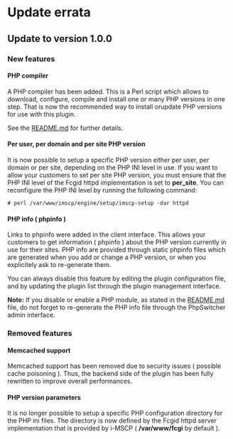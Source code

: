 # Update errata

## Update to version 1.0.0

### New features

#### PHP compiler

A PHP compiler has been added. This is a Perl script which allows to download, configure, compile and install one or
many PHP versions in one step. That is now the recommended way to install orupdate PHP versions for use with this plugin.

See the [README.md](README.md#php-compiler) for further details.

#### Per user, per domain and per site PHP version

It is now possible to setup a specific PHP version either per user, per domain or per site, depending on the PHP INI
level in use. If you want to allow your customers to set per site PHP version, you must ensure that the PHP INI level
of the Fcgid httpd implementation is set to **per_site**. You can reconfigure the PHP INI level by running the following
command:

```shell
# perl /var/www/imscp/engine/setup/imscp-setup -dar httpd
```

#### PHP info ( phpinfo )

Links to phpinfo were added in the client interface. This allows your customers to get information ( phpinfo ) about
the PHP version currently in use for their sites. PHP info are provided through static phpinfo files which are generated
when you add or change a PHP version, or when you explicitely ask to re-generate them.

You can always disable this feature by editing the plugin configuration file, and by updating the plugin list through
the plugin management interface.

**Note:** If you disable or enable a PHP module, as stated in the [README.md](README.md##php-extensions--modules-)
file, do not forget to re-generate the PHP info file through the PhpSwitcher admin interface.

### Removed features

#### Memcached support

Memcached support has been removed due to security issues ( possible cache poisoning ). Thus, the backend side of the
plugin has been fully rewritten to improve overall performances.

#### PHP version parameters

It is no longer possible to setup a specific PHP configuration directory for the PHP ini files. The directory is now
defined by the Fcgid httpd server implementation that is provided by i-MSCP ( **/var/www/fcgi** by default ).
